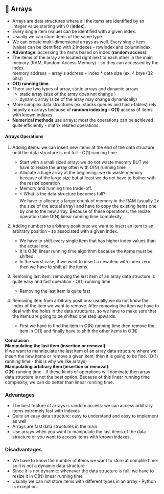 ## 💫 **Arrays**

- Arrays are data structures where all the items are identified by an integer value starting with 0 (**index**).
- Every single item (value) can be identified with a given index.
- Usually we can store items of the same type.
- We can create multi-dimensional arrays as well. Every single item (value) can be identified with 2 indexes - rowIndex and columnIndex.
- **Advantage**: accessing the items based on index (**random access**).
- The items of the array are located right next to each other in the main memory (RAM, Random Access Memory) - so they can accessed by the index.  
  memory address = array's address + index \* data size (ex. 4 btye (32 bits))
- **O(1) running time**.
- There are two types of array, static arrays and dynamic arrays
  - static array (size of the array does not change )
  - dynamic array (size of the array may change dynamically)
- More complex data structures (ex. stacks queues and hash-tables) rely heavily on arrays because of **random indexing - O(1)** access of items with known indexes
- **Numerical methods** use arrays: most the operations can be achieved quite efficiently - matrix related operations.

#### Arrays Operations

1. Adding items: we can insert new items at the end of the data structure until the data structure is not full - O(1) running time

   - Start with a small sized array: we do not waste meomry BUT we have to resize the array often with O(N) running time
   - Allocate a huge array at the beginning: we do waste memory because of the large size but at least we do not have to bother with the resize operation
   - Memory and running time trade-off.
   - ⚡️ What is the data structure becomes full?  
     We have to allocate a larger chunk of memory in the RAM (usually 2x the size of the actual array) and have to copy the existing items one by one to the new array. Because of these operations: the resize operation take O(N) linear running time complexity.

2. Adding numbers to arbitrary positions: we want to insert an item to an arbitrary position - so associated with a given index.

   - We have to shift every single item that has higher index values than the actual one.
   - It is O(N) linear running time algorithm because the items must be shifted.
   - In the worst case, if we want to insert a new item with index zero, then we have to shift all the items.

3. Removing last item: removing the last item of an array data structure is quite easy and fast operation - O(1) running time

   - Removing the last item is quite fast

4. Removing item from arbitrary positions: usually we do not know the index of the item we want to remove. After removing the item we have to deal with the holes in the data structures. so we have to make sure that the items are going to be shifted one step upwards.

   - First we have to find the item in O(N) running time then remove the item in O(1) and finally have to shift the other items in O(N)

**Conclusion**  
**Manipulating the last item (insertion or removal)**:  
if we want to mannipulate the last item of an array data structure where we insert the new items or remove a given item, then it is going to be fine. (O(1) running time - this is why we like arrays)  
**Manipulating arbitrary item (insertion or removal)**:  
O(N) running time - if these kinds of operations will dominate then array data structure is not the best option. Because of this linear running time complexity, we can do better than linear running time.

### **Advantages**

- The best feature of arrays is random access: we can access arbitrary items extremely fast with indexes
- Quite an easy data structure: easy to understand and easy to implement as well
- Arrays are fast data structures in the main
- Use arrays when you want to manipulate the last items of the data structure or you want to access items with known indexes.

### **Disadvantages**

- We have to know the number of items we want to store at complile time: so it is not a dynamic data structure
- Since it is not dynamic: whenever the data structure is full, we have to resize it in O(N) linear running time
- Usually we can not store items with different types in an array - Python is exception.
